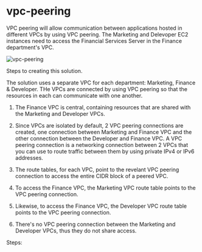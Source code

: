 # vpc-peering

VPC peering will allow communication between applications hosted in different VPCs by using VPC peering. The Marketing and Delevoper EC2 instances need to access the Financial Services Server in the Finance department's VPC.

![vpc-peering](https://github.com/awilali/vpc-peering/assets/60300580/11af1a72-6fdb-43f2-a84d-77663a31d8b4)

Steps to creating this solution.

The solution uses a separate VPC for each department: Marketing, Finance & Developer. THe VPCs are connected by using VPC peering so that the resources in each can communicate with one another.

1. The Finance VPC is central, containing resources that are shared with the Marketing and Developer VPCs.
2. Since VPCs are isolated by default, 2 VPC peering connections are created, one connection between Marketing and Finance VPC and the other connection between the Developer and Finance VPC. A VPC peering connection is a networking connection between 2 VPCs that you can use to route traffic between them by using private IPv4 or IPv6 addresses.
3. The route tables, for each VPC, point to the revelant VPC peering connection to access the entire CIDR block of a peered VPC.
   
4. To access the Finance VPC, the Marketing VPC route table points to the VPC peering connection.
5. Likewise, to access the Finance VPC, the Developer VPC route table points to the VPC peering connection.
6. There's no VPC peering connection between the Marketing and Developer VPCs, thus they do not share access.

Steps:
